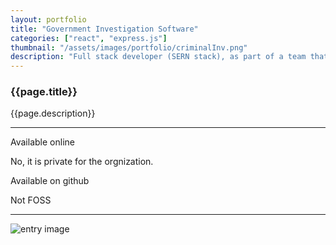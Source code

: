 ```yaml
---
layout: portfolio
title: "Government Investigation Software"
categories: ["react", "express.js"]
thumbnail: "/assets/images/portfolio/criminalInv.png"
description: "Full stack developer (SERN stack), as part of a team that built a web app for criminal investigation for the Guatemala Government Public Ministry. The project was sponsored by JES and the project was built from the ground hand on hand with the Public Ministry to replace the one that they had at the moment."
---
```

<div class="col-lg-8 text-center">
	<h3 class="mb-5 mt-2">{{page.title}}</h3>
	<p>{{page.description}}</p>

<hr class="my-5">
	
<div class="row">
	<div class="col-lg-6 text-center">
		<p class="text-color font-weight-bold mb-2">Available online</p>
		<p>No, it is private for the orgnization.</p>
	</div>
	<div class="col-lg-6 text-center">
		<p class="text-color font-weight-bold mb-2">Available on github</p>
		<p>Not FOSS</p>
	</div>
</div>

<hr class="my-5">

<div class="row">
	<div class="col-lg-12">
		<img alt="entry image" class="img-fluid" src="{{ page.thumbnail }}">
	</div>

</div>